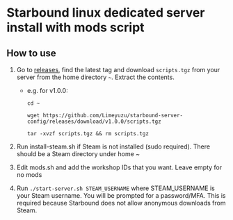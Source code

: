 # Starbound linux dedicated server install with mods script

## How to use
1. Go to [releases](https://github.com/Limeyuzu/starbound-server-config/releases), find the latest tag and download `scripts.tgz` from your server from the home directory `~`. Extract the contents.
    * e.g. for v1.0.0:
        ```
        cd ~

        wget https://github.com/Limeyuzu/starbound-server-config/releases/download/v1.0.0/scripts.tgz

        tar -xvzf scripts.tgz && rm scripts.tgz
        ```
2. Run install-steam.sh if Steam is not installed (sudo required). There should be a Steam directory under home ~

3. Edit mods.sh and add the workshop IDs that you want. Leave empty for no mods

4. Run `./start-server.sh STEAM_USERNAME` where STEAM_USERNAME is your Steam username. You will be prompted for a password/MFA. This is required because Starbound does not allow anonymous downloads from Steam.
